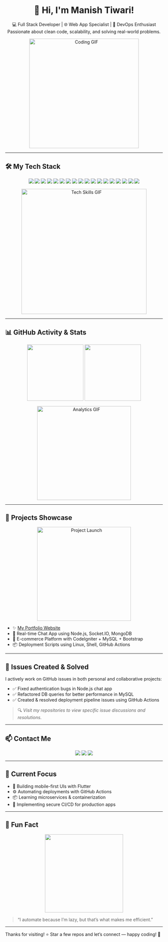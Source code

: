 <!-- PROFILE README -->

<h1 align="center">👋 Hi, I'm Manish Tiwari!</h1> 

<p align="center">
  💻 Full Stack Developer | 🌐 Web App Specialist | 🚀 DevOps Enthusiast <br/>
  Passionate about clean code, scalability, and solving real-world problems.
</p>

<p align="center">
  <img src="https://media.giphy.com/media/qgQUggAC3Pfv687qPC/giphy.gif" width="350" alt="Coding GIF" />
</p>

---

## 🛠️ My Tech Stack

<p align="center">
  <img src="https://img.shields.io/badge/HTML5-E34F26?style=for-the-badge&logo=html5&logoColor=white"/>
  <img src="https://img.shields.io/badge/CSS3-1572B6?style=for-the-badge&logo=css3"/>
  <img src="https://img.shields.io/badge/JavaScript-F7DF1E?style=for-the-badge&logo=javascript&logoColor=black"/>
  <img src="https://img.shields.io/badge/jQuery-0769AD?style=for-the-badge&logo=jquery&logoColor=white"/>
  <img src="https://img.shields.io/badge/AJAX-007fff?style=for-the-badge&logo=ajax&logoColor=white"/>
  <img src="https://img.shields.io/badge/Bootstrap-563D7C?style=for-the-badge&logo=bootstrap"/>
  <img src="https://img.shields.io/badge/PHP-777BB4?style=for-the-badge&logo=php&logoColor=white"/>
  <img src="https://img.shields.io/badge/CodeIgniter-EF4223?style=for-the-badge&logo=codeigniter&logoColor=white"/>
  <img src="https://img.shields.io/badge/MySQL-4479A1?style=for-the-badge&logo=mysql"/>
  <img src="https://img.shields.io/badge/WordPress-21759B?style=for-the-badge&logo=wordpress&logoColor=white"/>
  <img src="https://img.shields.io/badge/React-20232A?style=for-the-badge&logo=react&logoColor=61DAFB"/>
  <img src="https://img.shields.io/badge/Node.js-339933?style=for-the-badge&logo=nodedotjs"/>
  <img src="https://img.shields.io/badge/MongoDB-4EA94B?style=for-the-badge&logo=mongodb"/>
  <img src="https://img.shields.io/badge/Socket.io-Mid--Level-black?style=for-the-badge&logo=socket.io"/>
  <img src="https://img.shields.io/badge/Flutter-Beginner-blue?style=for-the-badge&logo=flutter"/>
  <img src="https://img.shields.io/badge/Linux-FCC624?style=for-the-badge&logo=linux&logoColor=black"/>
  <img src="https://img.shields.io/badge/DevOps-Practitioner-007ACC?style=for-the-badge&logo=azuredevops&logoColor=white"/>
  <img src="https://img.shields.io/badge/Deployment-Webpages--&--Software-green?style=for-the-badge&logo=github"/>
</p>

<p align="center">
  <img src="https://media.giphy.com/media/L1R1tvI9svkIWwpVYr/giphy.gif" width="400" alt="Tech Skills GIF" />
</p>

---

## 📊 GitHub Activity & Stats

<p align="center">
  <img src="https://github-readme-stats.vercel.app/api?username=Manish-Tiwari-Coder&show_icons=true&theme=tokyonight" height="180"/>
  <img src="https://github-readme-stats.vercel.app/api/top-langs/?username=Manish-Tiwari-Coder&layout=compact&theme=tokyonight" height="180"/>
</p>

<p align="center">
  <img src="https://media.giphy.com/media/l3vR85PnGsBwu1PFK/giphy.gif" width="300" alt="Analytics GIF" />
</p>

---

## 🚀 Projects Showcase

<p align="center">
  <img src="https://media.giphy.com/media/xT9IgzoKnwFNmISR8I/giphy.gif" width="300" alt="Project Launch" />
</p>

- ✨ [My Portfolio Website](https://yourportfolio.com)  
- 📱 Real-time Chat App using Node.js, Socket.IO, MongoDB  
- 🛒 E-commerce Platform with CodeIgniter + MySQL + Bootstrap  
- 📦 Deployment Scripts using Linux, Shell, GitHub Actions  

---

## 🐛 Issues Created & Solved

I actively work on GitHub issues in both personal and collaborative projects:

- ✅ Fixed authentication bugs in Node.js chat app  
- ✅ Refactored DB queries for better performance in MySQL  
- ✅ Created & resolved deployment pipeline issues using GitHub Actions  

> 🔍 *Visit my repositories to view specific issue discussions and resolutions.*

---

## 📫 Contact Me

<p align="center">
  <a href="mailto:manishtiwary0007@gmail.com"><img src="https://img.shields.io/badge/Gmail-D14836?style=for-the-badge&logo=gmail&logoColor=white"/></a>
  <a href="www.linkedin.com/in/manish-tiwari-8a3231183"><img src="https://img.shields.io/badge/LinkedIn-blue?style=for-the-badge&logo=linkedin"/></a>
  <a href="https://yourportfolio.com"><img src="https://img.shields.io/badge/Portfolio-000?style=for-the-badge&logo=github"/></a>
</p>

---

## 🎯 Current Focus

- 📱 Building mobile-first UIs with Flutter  
- ⚙️ Automating deployments with GitHub Actions  
- 📦 Learning microservices & containerization  
- 🔐 Implementing secure CI/CD for production apps  

---

## 🤖 Fun Fact

<p align="center">
  <img src="https://media.giphy.com/media/3o7aCTfyhYawdOXcFW/giphy.gif" width="250" />
</p>

> “I automate because I’m lazy, but that’s what makes me efficient.”

---

Thanks for visiting! ⭐ Star a few repos and let’s connect — happy coding! 🚀
